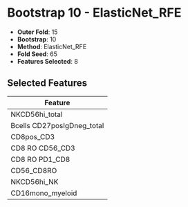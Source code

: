 # Bootstrap 10 - ElasticNet_RFE

- **Outer Fold**: 15
- **Bootstrap**: 10
- **Method**: ElasticNet_RFE
- **Fold Seed**: 65
- **Features Selected**: 8

## Selected Features

| Feature |
|---------|
| NKCD56hi_total |
| Bcells CD27posIgDneg_total |
| CD8pos_CD3 |
| CD8 RO CD56_CD3 |
| CD8 RO PD1_CD8 |
| CD56_CD8RO |
| NKCD56hi_NK |
| CD16mono_myeloid |
